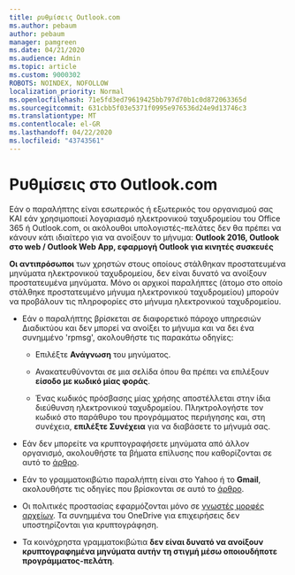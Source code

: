 ```yaml
---
title: ρυθμίσεις Outlook.com
ms.author: pebaum
author: pebaum
manager: pamgreen
ms.date: 04/21/2020
ms.audience: Admin
ms.topic: article
ms.custom: 9000302
ROBOTS: NOINDEX, NOFOLLOW
localization_priority: Normal
ms.openlocfilehash: 71e5fd3ed79619425bb797d70b1c0d872063365d
ms.sourcegitcommit: 631cbb5f03e5371f0995e976536d24e9d13746c3
ms.translationtype: MT
ms.contentlocale: el-GR
ms.lasthandoff: 04/22/2020
ms.locfileid: "43743561"
---
```

# <a name="settings-in-outlookcom"></a>Ρυθμίσεις στο Outlook.com

Εάν ο παραλήπτης είναι εσωτερικός ή εξωτερικός του οργανισμού σας ΚΑΙ εάν χρησιμοποιεί λογαριασμό ηλεκτρονικού ταχυδρομείου του Office 365 ή Outlook.com, οι ακόλουθοι υπολογιστές-πελάτες δεν θα πρέπει να κάνουν κάτι ιδιαίτερο για να ανοίξουν το μήνυμα: **Outlook 2016, Outlook στο web / Outlook Web App, εφαρμογή Outlook για κινητές συσκευές**

**Οι αντιπρόσωποι** των χρηστών στους οποίους στάλθηκαν προστατευμένα μηνύματα ηλεκτρονικού ταχυδρομείου, δεν είναι δυνατό να ανοίξουν προστατευμένα μηνύματα. Μόνο οι αρχικοί παραλήπτες (άτομο στο οποίο στάλθηκε προστατευμένο μήνυμα ηλεκτρονικού ταχυδρομείου) μπορούν να προβάλουν τις πληροφορίες στο μήνυμα ηλεκτρονικού ταχυδρομείου.

- Εάν ο παραλήπτης βρίσκεται σε&nbsp;διαφορετικό πάροχο υπηρεσιών Διαδικτύου και δεν μπορεί να ανοίξει το μήνυμα και να δει ένα συνημμένο 'rpmsg', ακολουθήστε τις παρακάτω οδηγίες:
    
    - Επιλέξτε **Ανάγνωση** του μηνύματος.
    
    - Ανακατευθύνονται σε μια σελίδα όπου θα πρέπει να επιλέξουν **είσοδο με κωδικό μίας φοράς**.
    
    - Ένας κωδικός πρόσβασης μίας χρήσης αποστέλλεται στην ίδια διεύθυνση ηλεκτρονικού ταχυδρομείου. Πληκτρολογήστε τον κωδικό στο παράθυρο του προγράμματος περιήγησης και, στη συνέχεια, **επιλέξτε Συνέχεια** για να διαβάσετε το μήνυμά σας.

- Εάν δεν μπορείτε να κρυπτογραφήσετε μηνύματα από άλλον οργανισμό, ακολουθήστε τα βήματα επίλυσης που καθορίζονται σε αυτό το [άρθρο](https://support.office.com/article/known-issues-opening-irm-protected-emails-sent-from-users-in-other-office-365-organizations-0dec0593-a05d-4aa2-8445-9311ebab3164).

- Εάν το γραμματοκιβώτιο παραλήπτη είναι στο Yahoo</span> ή το **Gmail**, ακολουθήστε τις οδηγίες που βρίσκονται σε αυτό το [άρθρο](https://support.office.com/article/how-do-i-open-a-protected-message-1157a286-8ecc-4b1e-ac43-2a608fbf3098).

- Οι πολιτικές προστασίας εφαρμόζονται μόνο σε [γνωστές μορφές αρχείων](https://docs.microsoft.com/azure/information-protection/rms-client/client-admin-guide-file-types). Τα συνημμένα του OneDrive για επιχειρήσεις δεν υποστηρίζονται για κρυπτογράφηση.

- Τα κοινόχρηστα γραμματοκιβώτια **δεν είναι δυνατό να ανοίξουν κρυπτογραφημένα μηνύματα αυτήν τη στιγμή μέσω οποιουδήποτε προγράμματος-πελάτη**. 
